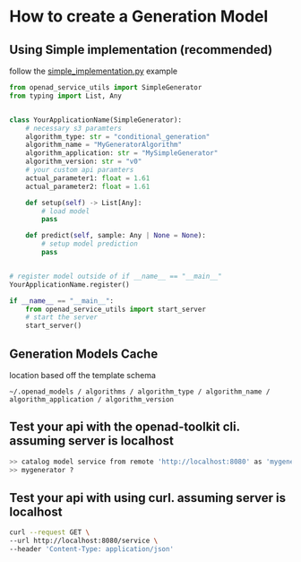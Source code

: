 # How to create a Generation Model

## Using Simple implementation (recommended)
follow the [simple_implementation.py](/examples/generation/simple_implementation.py) example


```python
from openad_service_utils import SimpleGenerator
from typing import List, Any


class YourApplicationName(SimpleGenerator):
    # necessary s3 paramters
    algorithm_type: str = "conditional_generation"
    algorithm_name = "MyGeneratorAlgorithm"
    algorithm_application: str = "MySimpleGenerator"
    algorithm_version: str = "v0"
    # your custom api paramters
    actual_parameter1: float = 1.61
    actual_parameter2: float = 1.61

    def setup(self) -> List[Any]:
        # load model
        pass

    def predict(self, sample: Any | None = None):
        # setup model prediction
        pass


# register model outside of if __name__ == "__main__"
YourApplicationName.register()

if __name__ == "__main__":
    from openad_service_utils import start_server
    # start the server
    start_server()
```

## Generation Models Cache

location based off the template schema

`~/.openad_models / algorithms / algorithm_type / algorithm_name / algorithm_application / algorithm_version`


## Test your api with the openad-toolkit cli. assuming server is localhost
```bash
>> catalog model service from remote 'http://localhost:8080' as 'mygenerator'
>> mygenerator ?
```

## Test your api with using curl. assuming server is localhost
```bash
curl --request GET \
--url http://localhost:8080/service \
--header 'Content-Type: application/json'
```